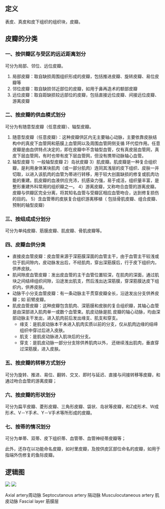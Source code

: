 ## 定义

表皮、真皮和皮下组织的组织块，皮瓣。

## 皮瓣的分类

### 一、按供瓣区与受区的远近距离划分
可分为局部、邻位、远位皮瓣。
1. 局部皮瓣：取自缺损周围组织形成的皮瓣，包括推进皮瓣、旋转皮瓣、易位皮瓣等
2. 邻位皮瓣：取自缺损邻近部位的皮瓣，如用于鼻再造术的额部皮瓣
3. 远位皮瓣：取自距缺损较远部位的皮瓣，包括直接远位皮瓣、间接远位皮瓣、游离皮瓣

### 二、按皮瓣的供血模式划分
可分为有随意型皮瓣（任意皮瓣）、轴型皮瓣。
1. 随意型皮瓣（任意皮瓣）：这种皮瓣供区内无主要轴心动脉，主要依靠皮肤结构中的真皮下血管网和筋膜上血管网以及周围血管网侧支循 环代偿作用。任意皮瓣是由血供特点决定的，即在皮瓣中不含轴型血管，仅有真皮层血管网，真皮下层血管网，有时也带有皮下层血管网，但没有携带动脉轴心血管。
2. 轴型皮瓣
1）一般轴型皮瓣
2）岛状皮瓣
3）肌皮瓣。肌皮瓣是一种复合组织瓣，是利用身体某块肌肉（或一部分肌肉）连同其浅层的皮下组织、皮肤一并切取，以进入该肌肉的血管为蒂进行转移，用于较大创面缺损的修复或肌肉功能的重建。肌皮瓣的血液供应充沛，抗感染力强，易于成活，组织量丰富，是整形重建外科常用的组织瓣之一。
4）游离皮瓣，又称吻合血管的游离皮瓣。皮瓣与供瓣区完全分离，将其知名血管与受瓣区相应血管吻合，达到修复损伤的目的。
5）含血管蒂的皮肤复合组织游离移植（ 包括骨肌皮瓣、组合皮瓣、预制的轴型皮瓣）

### 三、按组成成分划分
可分为单纯皮瓣、筋膜皮瓣、肌皮瓣、骨肌皮瓣等。

### 四、皮瓣血供分类
- 直接皮血管皮瓣：皮血管来源于深筋膜深面的血管主干，由于血管主干较浅或位于肌间隙内，皮动脉发出后，不经肌肉，穿出深筋膜后，行于皮下组织内，供养皮肤。
- 肌间隙皮血管皮瓣：发出皮血管的主干血管位置较深，在肌肉的深面，通过肌块之间结缔组织间隙，沿途发出肌支，然后浅出达深筋膜，穿深筋膜达皮下组织内，供养皮肤。
- 动脉干小分支血管皮瓣：有一条动脉主干贯穿皮瓣全长，沿途发出分支供养皮瓣；如 前臂皮瓣。
- 肌皮血管皮瓣：这种皮瓣包含肌肉、深筋膜和皮肤的复合组织瓣，其轴心血管是由深部进入肌肉单一或数个血管束。肌皮动脉是肌 皮瓣的轴心动脉，均由深部动脉主干发出，进入肌肉前后发出缘支、肌支和穿支。
  - 缘支：是肌皮动脉本干未进入肌肉实质以前的分支，仅从肌肉边缘的结缔组织中穿过后进入皮肤。
  - 肌支：是肌皮动脉进入肌块后的分支。
  - 穿支：是肌皮动脉一部分分支除供养肌肉以外， 还继续浅出肌肉，垂直穿过深筋膜，进入皮肤。

### 五、按皮瓣的转移方式划分
可分为旋转、推进、易位、翻转、交叉、即时与延迟、直接与间接转移等皮瓣，和通过吻合血管的游离皮瓣；

### 六、按皮瓣的形状划分
可分为扁平皮瓣、菱形皮瓣、三角形皮瓣、袋状、岛状等皮瓣，和Z成形术、W成形术、V－Y手术、Y－V手术等所形成的皮瓣。

### 七、按蒂的情况划分
可分为单蒂、双蒂、皮下组织蒂、血管蒂、血管神经蒂皮瓣等；

此外，还存在以功能命名皮瓣，如衬里皮瓣，及按供皮区部位命名的皮瓣，如用于指端外伤修复的鱼际皮瓣。

## 逻辑图
![](https://github.com/retire2053/flap_design_navigation/blob/main/resources/f-1.png)
![](https://github.com/retire2053/flap_design_navigation/blob/main/resources/f-2.png)

Axial artery周动脉
Septocutanous artery 隔动脉
Musculocutaneous artery 肌皮动脉
Fascial layer 筋膜层
